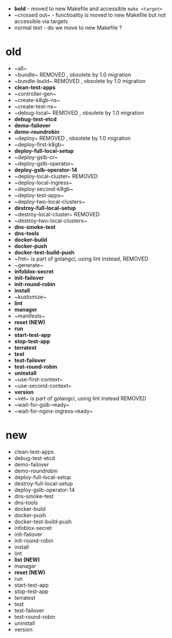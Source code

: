  - **bold** - moved to new Makefile and accessible `make <target>`
 - ~crossed out~ - functioality is moved to new Makefile but not accessible via targets
 - normal text - do we move to new Makefile ? 

# old

 - ~all~
 - ~bundle~ REMOVED , obsolete by 1.0 migration
 - ~bundle-build~ REMOVED , obsolete by 1.0 migration
 - **clean-test-apps**
 - ~controller-gen~
 - ~create-k8gb-ns~
 - ~create-test-ns~
 - ~debug-local~ REMOVED , obsolete by 1.0 migration
 - **debug-test-etcd**
 - **demo-failover**
 - **demo-roundrobin**
 - ~deploy~ REMOVED , obsolete by 1.0 migration
 - ~deploy-first-k8gb~
 - **deploy-full-local-setup**
 - ~deploy-gslb-cr~
 - ~deploy-gslb-operator~
 - **deploy-gslb-operator-14**
 - ~deploy-local-cluster~ REMOVED
 - ~deploy-local-ingress~
 - ~deploy-second-k8gb~
 - ~deploy-test-apps~
 - ~deploy-two-local-clusters~
 - **destroy-full-local-setup**
 - ~destroy-local-cluster~ REMOVED
 - ~destroy-two-local-clusters~
 - **dns-smoke-test**
 - **dns-tools**
 - **docker-build**
 - **docker-push**
 - **docker-test-build-push**
 - ~fmt~ is part of golangci, using lint instead, REMOVED
 - ~generate~
 - **infoblox-secret**
 - **init-failover**
 - **init-round-robin**
 - **install**
 - ~kustomize~
 - **lint**
 - **manager**
 - ~manifests~
 - **reset (NEW)**
 - **run**
 - **start-test-app**
 - **stop-test-app**
 - **terratest**
 - **test**
 - **test-failover**
 - **test-round-robin**
 - **uninstall**
 - ~use-first-context~
 - ~use-second-context~
 - **version**
 - ~vet~ is part of golangci, using lint instead REMOVED
 - ~wait-for-gslb-ready~
 - ~wait-for-nginx-ingress-ready~


# new
 - clean-test-apps
 - debug-test-etcd
 - demo-failover
 - demo-roundrobin
 - deploy-full-local-setup
 - destroy-full-local-setup
 - deploy-gslb-operator-14
 - dns-smoke-test
 - dns-tools
 - docker-build
 - docker-push
 - docker-test-build-push
 - infoblox-secret
 - init-failover
 - init-round-robin
 - install
 - lint
 - **list (NEW)**
 - manager
 - **reset (NEW)**
 - run
 - start-test-app
 - stop-test-app
 - terratest
 - test
 - test-failover
 - test-round-robin
 - uninstall
 - version

